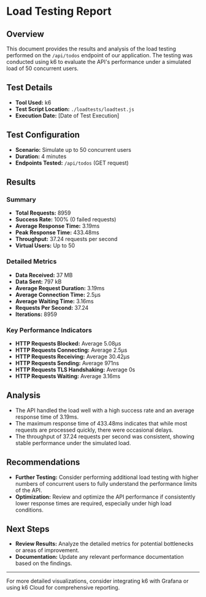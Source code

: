 # Load Testing Report

## Overview

This document provides the results and analysis of the load testing performed on the `/api/todos` endpoint of our application. The testing was conducted using k6 to evaluate the API's performance under a simulated load of 50 concurrent users.

## Test Details

- **Tool Used:** k6
- **Test Script Location:** `./loadtests/loadtest.js`
- **Execution Date:** [Date of Test Execution]

## Test Configuration

- **Scenario:** Simulate up to 50 concurrent users
- **Duration:** 4 minutes
- **Endpoints Tested:** `/api/todos` (GET request)

## Results

### Summary

- **Total Requests:** 8959
- **Success Rate:** 100% (0 failed requests)
- **Average Response Time:** 3.19ms
- **Peak Response Time:** 433.48ms
- **Throughput:** 37.24 requests per second
- **Virtual Users:** Up to 50

### Detailed Metrics

- **Data Received:** 37 MB
- **Data Sent:** 797 kB
- **Average Request Duration:** 3.19ms
- **Average Connection Time:** 2.5µs
- **Average Waiting Time:** 3.16ms
- **Requests Per Second:** 37.24
- **Iterations:** 8959

### Key Performance Indicators

- **HTTP Requests Blocked:** Average 5.08µs
- **HTTP Requests Connecting:** Average 2.5µs
- **HTTP Requests Receiving:** Average 30.42µs
- **HTTP Requests Sending:** Average 971ns
- **HTTP Requests TLS Handshaking:** Average 0s
- **HTTP Requests Waiting:** Average 3.16ms

## Analysis

- The API handled the load well with a high success rate and an average response time of 3.19ms.
- The maximum response time of 433.48ms indicates that while most requests are processed quickly, there were occasional delays.
- The throughput of 37.24 requests per second was consistent, showing stable performance under the simulated load.

## Recommendations

- **Further Testing:** Consider performing additional load testing with higher numbers of concurrent users to fully understand the performance limits of the API.
- **Optimization:** Review and optimize the API performance if consistently lower response times are required, especially under high load conditions.

## Next Steps

- **Review Results:** Analyze the detailed metrics for potential bottlenecks or areas of improvement.
- **Documentation:** Update any relevant performance documentation based on the findings.

---

For more detailed visualizations, consider integrating k6 with Grafana or using k6 Cloud for comprehensive reporting.

